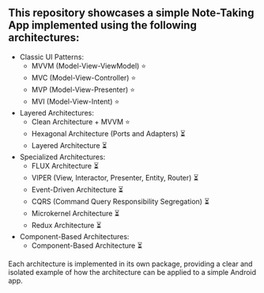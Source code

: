 ## This repository showcases a simple Note-Taking App implemented using the following architectures:

- Classic UI Patterns:
  - MVVM (Model-View-ViewModel) ⭐
  - MVC (Model-View-Controller) ⭐
  - MVP (Model-View-Presenter) ⭐
  - MVI (Model-View-Intent) ⭐
- Layered Architectures:
  - Clean Architecture + MVVM ⭐
  - Hexagonal Architecture (Ports and Adapters) ⏳
  - Layered Architecture ⏳
- Specialized Architectures:
  - FLUX Architecture ⏳
  - VIPER (View, Interactor, Presenter, Entity, Router) ⏳
  - Event-Driven Architecture ⏳
  - CQRS (Command Query Responsibility Segregation) ⏳
  - Microkernel Architecture ⏳
  - Redux Architecture ⏳
- Component-Based Architectures:
  - Component-Based Architecture ⏳


Each architecture is implemented in its own package, providing a clear and isolated example of how the architecture can be applied to a simple Android app.
